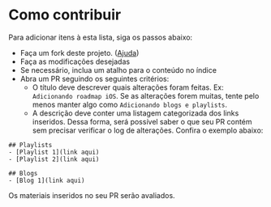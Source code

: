 # Como contribuir

Para adicionar itens à esta lista, siga os passos abaixo:

- Faça um fork deste projeto. ([Ajuda](https://docs.github.com/pt/get-started/quickstart/fork-a-repo))
- Faça as modificações desejadas
- Se necessário, inclua um atalho para o conteúdo no índice
- Abra um PR seguindo os seguintes critérios:
  - O título deve descrever quais alterações foram feitas. Ex: `Adicionando roadmap iOS`. Se as alterações forem muitas, tente pelo menos manter algo como `Adicionando blogs e playlists`.
  - A descrição deve conter uma listagem categorizada dos links inseridos. Dessa forma, será possível saber o que seu PR contém sem precisar verificar o log de alterações. Confira o exemplo abaixo:
 ```
## Playlists
- [Playlist 1](link aqui)
- [Playlist 2](link aqui)

## Blogs
- [Blog 1](link aqui)

```

Os materiais inseridos no seu PR serão avaliados.
